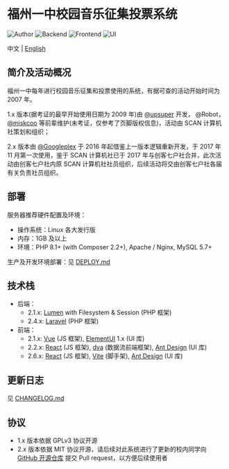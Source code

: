 # 福州一中校园音乐征集投票系统

![Author](https://img.shields.io/badge/Author-Googleplex-green.svg?style=for-the-badge "Author")
![Backend](https://img.shields.io/badge/Backend-Laravel-%23f9322c.svg?style=for-the-badge "Backend")
![Frontend](https://img.shields.io/badge/Frontend-React-blue.svg?style=for-the-badge "Author")
![UI](https://img.shields.io/badge/UI-Ant%20Design-blue.svg?style=for-the-badge "UI")

中文 | [English](README-en.md)

## 简介及活动概况

福州一中每年进行校园音乐征集和投票使用的系统，有据可查的活动开始时间为 2007 年。

1.x 版本(据考证的最早开始使用日期为 2009 年)由 [@upsuper](https://upsuper.org/) 开发， @Robot， [@miskcoo](https://blog.miskcoo.com/) 等前辈维护(未考证，仅参考了页脚版权信息)，活动由 SCAN 计算机社策划和组织；

2.x 版本由 [@Googleplex](https://gpx.moe/) 于 2016 年起借鉴上一版本逻辑重新开发，于 2017 年 11 月第一次使用，鉴于 SCAN 计算机社已于 2017 年与创客七户社合并，此次活动由创客七户社内原 SCAN 计算机社社员组织，后续活动将交由创客七户社各届有关负责社员组织。

## 部署

服务器推荐硬件配置及环境：

-   操作系统：Linux 各大发行版
-   内存：1GB 及以上
-   环境：PHP 8.1+ (with Composer 2.2+), Apache / Nginx, MySQL 5.7+

生产及开发环境部署：见 [DEPLOY.md](DEPLOY.md)

## 技术栈

-   后端：
    -   2.1.x: [Lumen](https://lumen.laravel.com/) with Filesystem & Session (PHP 框架)
    -   2.4.x: [Laravel](https://laravel.com/) (PHP 框架)
-   前端：
    -   2.1.x:
        [Vue](https://cn.vuejs.org/) (JS 框架), [ElementUI](https://element.eleme.io/) 1.x (UI 库)
    -   2.2.x:
        [React](https://reactjs.org/) (JS 框架),
        [dva](https://dvajs.com/) (数据流前端框架),
        [Ant Design](https://ant.design/) (UI 库)
    -   2.6.x:
        [React](https://reactjs.org/) (JS 框架),
        [Vite](https://vitejs.dev/) (脚手架),
        [Ant Design](https://ant.design/) (UI 库)

## 更新日志

见 [CHANGELOG.md](CHANGELOG.md)

## 协议

-   1.x 版本依据 GPLv3 协议开源
-   2.x 版本依据 MIT 协议开源，请后续对此系统进行了更新的校内同学向 [GitHub 开源仓库](https://github.com/y-young/f1music) 提交 Pull request，以方便后续使用者
